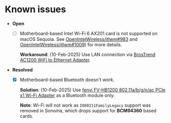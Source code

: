 # Known issues

- **Open**
  - [ ] Motherboard-based Intel Wi-Fi 6 AX201 card is not supported on macOS Sequoia.
    See [OpenIntelWireless/itlwm#983](https://github.com/OpenIntelWireless/itlwm/issues/983) and
    [OpenIntelWireless/itlwm#1009)](https://github.com/OpenIntelWireless/itlwm/issues/1009) for more details.

    **Workaround**: (10-Feb-2025) Use LAN connection via
    [BrosTrend AC1200 WiFi to Ethernet Adapter](https://www.amazon.com/BrosTrend-600Mbps-Adapter-Wireless-WNA016/dp/B0118SPFCK).

- **Resolved**
  - [x] Motherboard-based Bluetooth doesn't work.

    **Solution**: (10-Feb-2025) Use
    [fenvi FV-HB1200 802.11a/b/g/n/ac PCIe x1 Wi-Fi Adapter](https://pcpartpicker.com/product/bBFmP6/fenvi-fv-hb1200-80211abgnac-pcie-x1-wi-fi-adapter-fv-hb1200)
    as a Bluetooth module only.

    **Note**: Wi-Fi will not work as `IO80211FamilyLegacy` support was removed in Sonoma, which drops support for **BCM94360** based cards.
